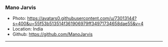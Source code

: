 ### Mano Jarvis

- Photo: https://avatars0.githubusercontent.com/u/73013144?s=400&u=55f53b513514f361906979ff34971734658dae55&v=4
- Location: India
- Github: https://github.com/ManoJarvis

***
